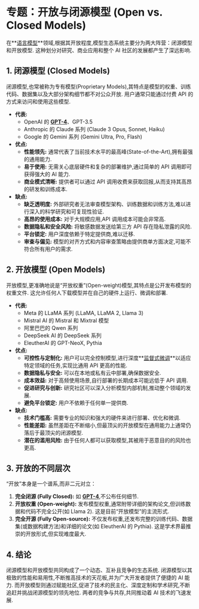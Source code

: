 # 专题：开放与闭源模型 (Open vs. Closed Models)
在**[语言模型](./Lecture1-Language-Models.md)**领域,根据其开放程度,模型生态系统主要分为两大阵营：闭源模型和开放模型. 这种划分对研究、商业应用和整个 AI 社区的发展都产生了深远影响. 
## 1. 闭源模型 (Closed Models)
闭源模型,也常被称为专有模型(Proprietary Models),其特点是模型的权重、训练代码、数据集以及大部分架构细节都不对公众开放. 用户通常只能通过付费 API 的方式来访问和使用这些模型. 
*   **代表:**
    *   OpenAI 的 **[GPT-4](./Lecture1-GPT-4.md)**、GPT-3.5
    *   Anthropic 的 Claude 系列 (Claude 3 Opus, Sonnet, Haiku)
    *   Google 的 Gemini 系列 (Gemini Ultra, Pro, Flash)
*   **优点:**
    *   **性能领先:** 通常代表了当前技术水平的最高峰(State-of-the-Art),拥有最强的通用能力. 
    *   **易于使用:** 无需关心底层硬件和复杂的部署维护,通过简单的 API 调用即可获得强大的 AI 能力. 
    *   **商业模式清晰:** 提供者可以通过 API 调用收费来获取回报,从而支持其高昂的研发和训练成本. 
*   **缺点:**
    *   **缺乏透明度:** 外部研究者无法审查模型架构、训练数据和训练方法,难以进行深入的科学研究和可复现性验证. 
    *   **高昂的使用成本:** 对于大规模应用,API 调用成本可能会非常高. 
    *   **数据隐私和安全风险:** 将敏感数据发送给第三方 API 存在隐私泄露的风险. 
    *   **平台锁定:** 用户深度依赖于特定提供商,难以迁移. 
    *   **审查与偏见:** 模型的对齐方式和内容审查策略由提供商单方面决定,可能不符合所有用户的需求. 
## 2. 开放模型 (Open Models)
开放模型,更准确地说是“开放权重”(Open-weight)模型,其特点是公开发布模型的权重文件. 这允许任何人下载模型并在自己的硬件上运行、微调和部署. 
*   **代表:**
    *   Meta 的 LLaMA 系列 (LLaMA, LLaMA 2, Llama 3)
    *   Mistral AI 的 Mistral 和 Mixtral 模型
    *   阿里巴巴的 Qwen 系列
    *   DeepSeek AI 的 DeepSeek 系列
    *   EleutherAI 的 GPT-NeoX, Pythia
*   **优点:**
    *   **可控性与定制化:** 用户可以完全控制模型,进行深度**[监督式微调](./Lecture1-Supervised-Fine-Tuning.md)**以适应特定领域的任务,实现比通用 API 更高的性能. 
    *   **数据隐私与安全:** 可以在本地或私有云中部署,确保数据安全. 
    *   **成本效益:** 对于高频使用场景,自行部署的长期成本可能远低于 API 调用. 
    *   **促进研究与创新:** 研究社区可以深入分析模型内部机制,推动整个领域的发展. 
    *   **避免平台锁定:** 用户不依赖于任何单一提供商. 
*   **缺点:**
    *   **技术门槛高:** 需要专业的知识和强大的硬件来进行部署、优化和微调. 
    *   **性能差距:** 虽然差距在不断缩小,但最顶尖的开放模型在通用能力上通常仍落后于最顶尖的闭源模型. 
    *   **潜在的滥用风险:** 由于任何人都可以获取模型,其被用于恶意目的的风险也更高. 
## 3. 开放的不同层次
“开放”本身是一个谱系,而非二元对立：
1.  **完全闭源 (Fully Closed):** 如 **[GPT-4](./Lecture1-GPT-4.md)**,不公布任何细节. 
2.  **开放权重 (Open-weight):** 发布模型权重,通常附带详细的架构论文,但训练数据和代码不完全公开(如 Llama 2). 这是目前“开放模型”的主流形式. 
3.  **完全开源 (Fully Open-source):** 不仅发布权重,还发布完整的训练代码、数据集(或数据构建方法)和详细的论文(如 EleutherAI 的 Pythia). 这是学术界最推崇的开放形式,但实现难度最大. 
## 4. 结论
闭源模型和开放模型共同构成了一个动态、互补且竞争的生态系统. 闭源模型以其极致的性能和易用性,不断推高技术的天花板,并为广大开发者提供了便捷的 AI 能力. 而开放模型则通过赋能社区,促进了技术的民主化、深度定制和学术研究,不断追赶并挑战闭源模型的领先地位. 两者的竞争与共存,共同推动着 AI 技术的飞速发展. 